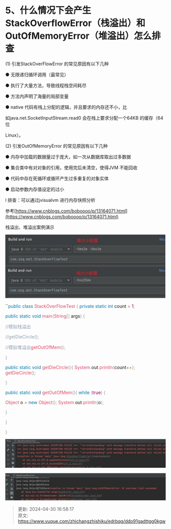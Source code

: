 # 5、什么情况下会产生 StackOverflowError（栈溢出）和OutOfMemoryError（堆溢出）怎么排查

(1) 引发StackOverFlowError 的常见原因有以下几种

● 无限递归循环调用（最常见）

● 执行了大量方法，导致线程栈空间耗尽

● 方法内声明了海量的局部变量

● native 代码有栈上分配的逻辑，并且要求的内存还不小，比

如java.net.SocketInputStream.read0 会在栈上要求分配一个64KB 的缓存（64 位

Linux）。

(2) 引发OutOfMemoryError 的常见原因有以下几种

● 内存中加载的数据量过于庞大，如一次从数据库取出过多数据

● 集合类中有对对象的引用，使用完后未清空，使得JVM 不能回收

● 代码中存在死循环或循环产生过多重复的对象实体

● 启动参数内存值设定的过小

l 排查：可以通过jvisualvm 进行内存快照分析

参考[https://www.cnblogs.com/boboooo/p/13164071.html](https://www.cnblogs.com/boboooo/p/13164071.html)



栈溢出、堆溢出案例演示

![1714467382101-c3e083fe-0dc0-42a3-a327-1a9b9c3a6c08.png](./img/jEP0N4-Y40_Lbh3k/1714467382101-c3e083fe-0dc0-42a3-a327-1a9b9c3a6c08-499695.png)

``<font style="color:rgb(0,119,170);">p</font><font style="color:rgb(0,119,170);">u</font><font style="color:rgb(0,119,170);">b</font><font style="color:rgb(0,119,170);">l</font><font style="color:rgb(0,119,170);">i</font><font style="color:rgb(0,119,170);">c</font><font style="color:rgb(0,119,170);"> </font><font style="color:rgb(0,119,170);">c</font><font style="color:rgb(0,119,170);">l</font><font style="color:rgb(0,119,170);">a</font><font style="color:rgb(0,119,170);">s</font><font style="color:rgb(0,119,170);">s</font><font style="color:rgb(0,119,170);"> </font><font style="color:rgb(221,73,104);">S</font><font style="color:rgb(221,73,104);">t</font><font style="color:rgb(221,73,104);">a</font><font style="color:rgb(221,73,104);">c</font><font style="color:rgb(221,73,104);">k</font><font style="color:rgb(221,73,104);">O</font><font style="color:rgb(221,73,104);">v</font><font style="color:rgb(221,73,104);">e</font><font style="color:rgb(221,73,104);">r</font><font style="color:rgb(221,73,104);">F</font><font style="color:rgb(221,73,104);">l</font><font style="color:rgb(221,73,104);">o</font><font style="color:rgb(221,73,104);">w</font><font style="color:rgb(221,73,104);">T</font><font style="color:rgb(221,73,104);">e</font><font style="color:rgb(221,73,104);">s</font><font style="color:rgb(221,73,104);">t</font><font style="color:rgb(221,73,104);"> </font><font style="color:rgb(153,153,153);">{ </font><font style="color:rgb(0,119,170);">p</font><font style="color:rgb(0,119,170);">r</font><font style="color:rgb(0,119,170);">i</font><font style="color:rgb(0,119,170);">v</font><font style="color:rgb(0,119,170);">a</font><font style="color:rgb(0,119,170);">t</font><font style="color:rgb(0,119,170);">e</font><font style="color:rgb(0,119,170);"> </font><font style="color:rgb(0,119,170);">s</font><font style="color:rgb(0,119,170);">t</font><font style="color:rgb(0,119,170);">a</font><font style="color:rgb(0,119,170);">t</font><font style="color:rgb(0,119,170);">i</font><font style="color:rgb(0,119,170);">c</font><font style="color:rgb(0,119,170);"> </font><font style="color:rgb(0,119,170);">i</font><font style="color:rgb(0,119,170);">n</font><font style="color:rgb(0,119,170);">t</font><font style="color:rgb(0,119,170);"> </font>count <font style="color:rgb(154,109,57);">=</font><font style="color:rgb(154,109,57);"> </font><font style="color:rgb(153,0,84);">1</font><font style="color:rgb(153,153,153);">;</font>

<font style="color:rgb(0,119,170);">                public static void </font><font style="color:rgb(221,73,104);">main</font><font style="color:rgb(153,153,153);">(</font><font style="color:rgb(221,73,104);">String</font><font style="color:rgb(153,153,153);">[] </font>args<font style="color:rgb(153,153,153);">) {</font>

<font style="color:rgb(144,159,174);">//模拟栈溢出</font>

<font style="color:rgb(144,159,174);">//getDieCircle();</font>

<font style="color:rgb(144,159,174);">                               //模拟堆溢出</font><font style="color:rgb(221,73,104);">getOutOfMem</font><font style="color:rgb(153,153,153);">();</font>

<font style="color:rgb(153,153,153);">}</font>

<font style="color:rgb(0,119,170);">p</font><font style="color:rgb(0,119,170);">u</font><font style="color:rgb(0,119,170);">b</font><font style="color:rgb(0,119,170);">l</font><font style="color:rgb(0,119,170);">i</font><font style="color:rgb(0,119,170);">c</font><font style="color:rgb(0,119,170);"> </font><font style="color:rgb(0,119,170);">s</font><font style="color:rgb(0,119,170);">t</font><font style="color:rgb(0,119,170);">a</font><font style="color:rgb(0,119,170);">t</font><font style="color:rgb(0,119,170);">i</font><font style="color:rgb(0,119,170);">c</font><font style="color:rgb(0,119,170);"> </font><font style="color:rgb(0,119,170);">v</font><font style="color:rgb(0,119,170);">o</font><font style="color:rgb(0,119,170);">i</font><font style="color:rgb(0,119,170);">d</font><font style="color:rgb(0,119,170);"> </font><font style="color:rgb(221,73,104);">g</font><font style="color:rgb(221,73,104);">e</font><font style="color:rgb(221,73,104);">t</font><font style="color:rgb(221,73,104);">D</font><font style="color:rgb(221,73,104);">i</font><font style="color:rgb(221,73,104);">e</font><font style="color:rgb(221,73,104);">C</font><font style="color:rgb(221,73,104);">i</font><font style="color:rgb(221,73,104);">r</font><font style="color:rgb(221,73,104);">c</font><font style="color:rgb(221,73,104);">l</font><font style="color:rgb(221,73,104);">e</font><font style="color:rgb(153,153,153);">()</font><font style="color:rgb(153,153,153);">{ </font><font style="color:rgb(221,73,104);">S</font><font style="color:rgb(221,73,104);">y</font><font style="color:rgb(221,73,104);">s</font><font style="color:rgb(221,73,104);">t</font><font style="color:rgb(221,73,104);">e</font><font style="color:rgb(221,73,104);">m</font><font style="color:rgb(153,153,153);">.</font>out<font style="color:rgb(153,153,153);">.</font><font style="color:rgb(221,73,104);">p</font><font style="color:rgb(221,73,104);">r</font><font style="color:rgb(221,73,104);">i</font><font style="color:rgb(221,73,104);">n</font><font style="color:rgb(221,73,104);">t</font><font style="color:rgb(221,73,104);">l</font><font style="color:rgb(221,73,104);">n</font><font style="color:rgb(153,153,153);">(</font>count<font style="color:rgb(154,109,57);">++</font><font style="color:rgb(153,153,153);">)</font><font style="color:rgb(153,153,153);">; </font><font style="color:rgb(221,73,104);">g</font><font style="color:rgb(221,73,104);">e</font><font style="color:rgb(221,73,104);">t</font><font style="color:rgb(221,73,104);">D</font><font style="color:rgb(221,73,104);">i</font><font style="color:rgb(221,73,104);">e</font><font style="color:rgb(221,73,104);">C</font><font style="color:rgb(221,73,104);">i</font><font style="color:rgb(221,73,104);">r</font><font style="color:rgb(221,73,104);">c</font><font style="color:rgb(221,73,104);">l</font><font style="color:rgb(221,73,104);">e</font><font style="color:rgb(153,153,153);">()</font><font style="color:rgb(153,153,153);">;</font>

<font style="color:rgb(153,153,153);">}</font>

<font style="color:rgb(0,119,170);">p</font><font style="color:rgb(0,119,170);">u</font><font style="color:rgb(0,119,170);">b</font><font style="color:rgb(0,119,170);">l</font><font style="color:rgb(0,119,170);">i</font><font style="color:rgb(0,119,170);">c</font><font style="color:rgb(0,119,170);"> </font><font style="color:rgb(0,119,170);">s</font><font style="color:rgb(0,119,170);">t</font><font style="color:rgb(0,119,170);">a</font><font style="color:rgb(0,119,170);">t</font><font style="color:rgb(0,119,170);">i</font><font style="color:rgb(0,119,170);">c</font><font style="color:rgb(0,119,170);"> </font><font style="color:rgb(0,119,170);">v</font><font style="color:rgb(0,119,170);">o</font><font style="color:rgb(0,119,170);">i</font><font style="color:rgb(0,119,170);">d</font><font style="color:rgb(0,119,170);"> </font><font style="color:rgb(221,73,104);">g</font><font style="color:rgb(221,73,104);">e</font><font style="color:rgb(221,73,104);">t</font><font style="color:rgb(221,73,104);">O</font><font style="color:rgb(221,73,104);">u</font><font style="color:rgb(221,73,104);">t</font><font style="color:rgb(221,73,104);">O</font><font style="color:rgb(221,73,104);">f</font><font style="color:rgb(221,73,104);">M</font><font style="color:rgb(221,73,104);">e</font><font style="color:rgb(221,73,104);">m</font><font style="color:rgb(153,153,153);">()</font><font style="color:rgb(153,153,153);">{ </font><font style="color:rgb(0,119,170);">w</font><font style="color:rgb(0,119,170);">h</font><font style="color:rgb(0,119,170);">i</font><font style="color:rgb(0,119,170);">l</font><font style="color:rgb(0,119,170);">e</font><font style="color:rgb(0,119,170);"> </font><font style="color:rgb(153,153,153);">(</font><font style="color:rgb(153,0,84);">t</font><font style="color:rgb(153,0,84);">r</font><font style="color:rgb(153,0,84);">u</font><font style="color:rgb(153,0,84);">e</font><font style="color:rgb(153,153,153);">)</font><font style="color:rgb(153,153,153);"> </font><font style="color:rgb(153,153,153);">{</font>

<font style="color:rgb(221,73,104);">                Object </font>o <font style="color:rgb(154,109,57);">= </font><font style="color:rgb(0,119,170);">new </font><font style="color:rgb(221,73,104);">Object</font><font style="color:rgb(153,153,153);">(); </font><font style="color:rgb(221,73,104);">System</font><font style="color:rgb(153,153,153);">.</font>out<font style="color:rgb(153,153,153);">.</font><font style="color:rgb(221,73,104);">println</font><font style="color:rgb(153,153,153);">(</font>o<font style="color:rgb(153,153,153);">);</font>

<font style="color:rgb(153,153,153);">          }</font>

<font style="color:rgb(153,153,153);">    }</font>

<font style="color:rgb(153,153,153);">}</font>

![1714467433944-72cf6643-5a7d-4d19-9422-5b7247196165.png](./img/jEP0N4-Y40_Lbh3k/1714467433944-72cf6643-5a7d-4d19-9422-5b7247196165-082788.png)

![1714467438904-014e16bd-1efe-4989-b5bb-5284a2e9f257.png](./img/jEP0N4-Y40_Lbh3k/1714467438904-014e16bd-1efe-4989-b5bb-5284a2e9f257-695486.png)



> 更新: 2024-04-30 16:58:17  
> 原文: <https://www.yuque.com/zhichangzhishiku/edrbqg/ddo91gadttgg0kgw>